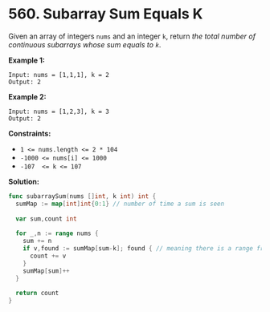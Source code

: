 # 560.  Subarray Sum Equals K

Given an array of integers  `nums`  and an integer  `k`, return  _the total number of continuous subarrays whose sum equals to  `k`_.

**Example 1:**

	Input: nums = [1,1,1], k = 2
	Output: 2

**Example 2:**

	Input: nums = [1,2,3], k = 3
	Output: 2

**Constraints:**

-   `1 <= nums.length <= 2 * 104`
-   `-1000 <= nums[i] <= 1000`
-   `-107  <= k <= 107`

**Solution:**

```go
func subarraySum(nums []int, k int) int {
  sumMap := map[int]int{0:1} // number of time a sum is seen
  
  var sum,count int
  
  for _,n := range nums {
    sum += n
    if v,found := sumMap[sum-k]; found { // meaning there is a range from i to j that sum up to k
      count += v
    }
    sumMap[sum]++
  }
  
  return count
}
```